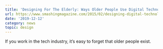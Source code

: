```yaml
---
title: 'Designing For The Elderly: Ways Older People Use Digital Technology Differently'
url: https://www.smashingmagazine.com/2015/02/designing-digital-technology-for-the-elderly/
date: '2019-12-12'
category: news
topic: design
---
```


If you work in the tech industry, it’s easy to forget that older people exist.